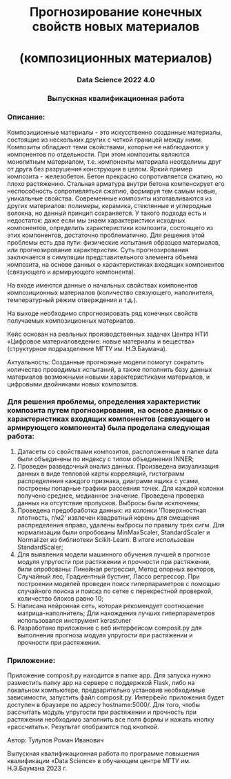 
<h1 align="center">Прогнозирование конечных свойств новых материалов</h1>
<h1 align="center"> (композиционных материалов)</h1>
<h3 align="center">Data Science 2022 4.0</h3>
<h3 align="center">Выпускная квалификационная работа</h3>

### Описание:

Композиционные материалы - это искусственно созданные материалы, состоящие из нескольких других с четкой границей между ними. Композиты обладают теми свойствами, которые не наблюдаются у компонентов по отдельности. При этом композиты являются монолитным материалом, т.е. компоненты материала неотделимы друг от друга без разрушения конструкции в целом. Яркий пример композита - железобетон. Бетон прекрасно сопротивляется сжатию, но плохо растяжению. Стальная арматура внутри бетона компенсирует его неспособность сопротивляться сжатию, формируя тем самым новые, уникальные свойства. Современные композиты изготавливаются из других материалов: полимеры, керамика, стеклянные и углеродные волокна, но данный принцип сохраняется. У такого подхода есть и недостаток: даже если мы знаем характеристики исходных компонентов, определить характеристики композита, состоящего из этих компонентов, достаточно проблематично. Для решения этой проблемы есть два пути: физические испытания образцов материалов, или прогнозирование характеристик. Суть прогнозирования заключается в симуляции представительного элемента объема композита, на основе данных о характеристиках входящих компонентов (связующего и армирующего компонента).

На входе имеются данные о начальных свойствах компонентов композиционных материалов (количество связующего, наполнителя, температурный режим отверждения и т.д.).

На выходе необходимо спрогнозировать ряд конечных свойств получаемых композиционных материалов.

Кейс основан на реальных производственных задачах Центра НТИ «Цифровое материаловедение: новые материалы и вещества» (структурное подразделение МГТУ им. Н.Э.Баумана).

Актуальность: Созданные прогнозные модели помогут сократить количество проводимых испытаний, а также пополнить базу данных материалов возможными новыми характеристиками материалов, и цифровыми двойниками новых композитов.

### Для решения проблемы, определения характеристик композита путем прогнозирования, на основе данных о характеристиках входящих компонентов (связующего и армирующего компонента) была проделана следующая работа:

1.	Датасеты со свойствами композитов, расположенные в папке data были объединены по индексу с типом объединения INNER;
2.	Проведен разведочный анализ данных. Произведена визуализация данных в виде тепловой карты корреляций, гистограмм распределения каждого признака, диаграмм ящика с усами, построены попарные графики рассеяния точек. Для каждой колонки получено среднее, медианное значение. Проведена проверка данных на отсутствие пропусков. Выбросы были исключены;
3.	Проведена предобработка данных: из колонки 'Поверхностная плотность, г/м2' извлечен квадратный корень для смещения распределения вправо, удалены выбросы по правилу трех сигм. Для нормализации были опробованы MinMaxScaler, StandardScaler и Normalizer из библиотеки Scikit-Learn. В итоге использован StandardScaler;
4.	Для выявления модели машинного обучения лучшей в прогнозе модуля упругости при растяжении и прочности при растяжении, били опробованы: Линейная регрессия, Метод опорных векторов, Случайный лес, Градиентный бустинг, Лассо регрессор. При построении моделей проведен поиск гиперпараметров с помощью случайного поиска и поиска по сетке с перекрестной проверкой, количество блоков равно 10;
5.	Написана нейронная сеть, которая рекомендует соотношение матрица-наполнитель;
Дли нахождения лучших гиперпараметров использовался инструмент kerastuner
7.	Разработано приложение с веб интерфейсом composit.py для выполнения прогноза модуля упругости при растяжении и прочности при растяжении.


### Приложение:

Приложение composit.py находится в папке app. Для запуска нужно разместить папку app на сервере с поддержкой Flask, либо на локальном компьютере, предварительно установив необходимые зависимости, запустить файл composit.py. Интерфейс приложения будет доступен в браузере по адресу hostname:5000/. Для того, чтобы рассчитать модуль упругости при растяжении и прочность при растяжении необходимо заполнить все поля формы и нажать кнопку «рассчитать». Результат отобразится под кнопкой.

Автор: Тулупов Роман Иванович

Выпускная квалификационная работа по программе повышения квалификации «Data Science» в обучающем центре МГТУ им. Н.Э.Баумана 2023 г.

